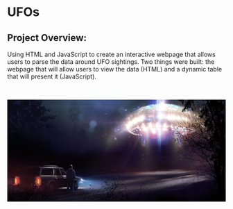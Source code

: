# UFOs

## Project Overview:

Using HTML and JavaScript to create an interactive webpage that allows users to parse the data around UFO sightings. Two things were built: the webpage that will allow users to view the data (HTML) and a dynamic table that will present it (JavaScript).

<br>

<p align=center>
<img src = Images/ufo_img.jpg>

<br>

